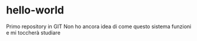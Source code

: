 # hello-world
Primo repository in GIT
Non ho ancora idea di come questo sistema funzioni e mi toccherà studiare
